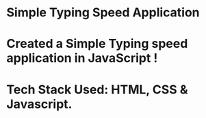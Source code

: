 # Simple Typing Speed Application
# Created a Simple Typing speed application in JavaScript !
# Tech Stack Used: HTML, CSS & Javascript. 
